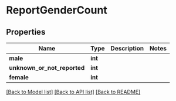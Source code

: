 # ReportGenderCount

## Properties
Name | Type | Description | Notes
------------ | ------------- | ------------- | -------------
**male** | **int** |  | 
**unknown_or_not_reported** | **int** |  | 
**female** | **int** |  | 

[[Back to Model list]](../README.md#documentation-for-models) [[Back to API list]](../README.md#documentation-for-api-endpoints) [[Back to README]](../README.md)



